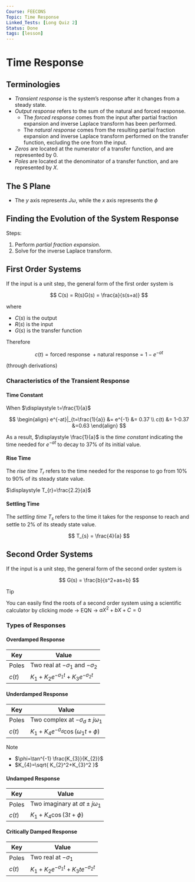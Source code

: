 ```yaml
---
Course: FEECONS
Topic: Time Response
Linked_Tests: [Long Quiz 2]
Status: Done
tags: [lesson]
---
```


# Time Response

## Terminologies

- *Transient response* is the system’s response after it changes from a steady state.
- *Output response* refers to the sum of the natural and forced response.
	- The *forced response* comes from the input after partial fraction expansion and inverse Laplace transform has been performed.
	- The *natural response* comes from the resulting partial fraction expansion and inverse Laplace transform performed on the transfer function, excluding the one from the input.
- *Zeros* are located at the numerator of a transfer function, and are represented by $0$.
- *Poles* are located at the denominator of a transfer function, and are represented by $X$.

## The S Plane

- The $y$ axis represents $J\omega$, while the $x$ axis represents the $\phi$

## Finding the Evolution of the System Response

Steps:

1. Perform *partial fraction expansion*.
2. Solve for the inverse Laplace transform.

## First Order Systems

If the input is a unit step, the general form of the first order system is

$$
C(s) = R(s)G(s) = \frac{a}{s(s+a)}
$$

where

- $C(s)$ is the output
- $R(s)$ is the input
- $G(s)$ is the transfer function

Therefore

$$
c(t) = \text{forced response } + \text{natural response} = 1-e^{-at}
$$

(through derivations)

### Characteristics of the Transient Response

#### Time Constant

When $\displaystyle t=\frac{1}{a}$

$$
\begin{align}
e^{-at}|_{t=\frac{1}{a}} &= e^{-1} &= 0.37 \\
c(t) &= 1-0.37 &=0.63
\end{align}
$$

As a result, $\displaystyle \frac{1}{a}$ is the *time constant* indicating the time needed for $\displaystyle e^{-at}$ to decay to $37\%$ of its initial value.

#### Rise Time

The *rise time* $T_{r}$ refers to the time needed for the response to go from 10% to 90% of its steady state value.

$\displaystyle T_{r}=\frac{2.2}{a}$

#### Settling Time

The *settling time* $T_{s}$ refers to the time it takes for the response to reach and settle to 2% of its steady state value.

$$
T_{s} = \frac{4}{a}
$$

## Second Order Systems

If the input is a unit step, the general form of the second order system is

$$
G(s) = \frac{b}{s^2+as+b}
$$

> [!TIP]
> You can easily find the roots of a second order system using a scientific calculator by clicking mode -> EQN -> $aX^2+bX+C=0$

### Types of Responses

#### Overdamped Response

| Key    | Value                                               |
| ------ | --------------------------------------------------- |
| Poles  | Two real at $-\sigma_{1}$ and $-\sigma_{2}$         |
| $c(t)$ | $K_{1}+K_{2}e^{-\sigma_{1}t}+K_{3}e^{-\sigma_{2}t}$ |

#### Underdamped Response

| Key    | Value                                               |
| ------ | --------------------------------------------------- |
| Poles  | Two complex at $-\sigma_{d}\pm j\omega_{1}$         |
| $c(t)$ | $K_{1}+K_{4}e^{-\sigma_{d}}\cos(\omega_{1} t+\phi)$ |

> [!NOTE]
>
> - $\phi=\tan^{-1} \frac{K_{3}}{K_{2}}$
> - $K_{4}=\sqrt{ K_{2}^2+K_{3}^2 }$

#### Undamped Response

| Key    | Value                                |
| ------ | ------------------------------------ |
| Poles  | Two imaginary at $at\pm j\omega_{1}$ |
| $c(t)$ | $K_{1}+K_{4}\cos(3t+\phi)$           |

#### Critically Damped Response

| Key    | Value                                                |
| ------ | ---------------------------------------------------- |
| Poles  | Two real at $-\sigma_{1}$                            |
| $c(t)$ | $K_{1}+K_{2}e^{-\sigma_{1}t}+K_{3}te^{-\sigma_{2}t}$ |
